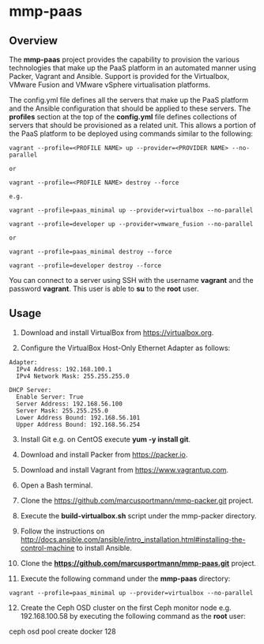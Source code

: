 # mmp-paas

## Overview

The **mmp-paas** project provides the capability to provision the various technologies that make up the PaaS platform in an automated manner using Packer, Vagrant and Ansible. Support is provided for the Virtualbox, VMware Fusion and VMware vSphere virtualisation platforms.

The config.yml file defines all the servers that make up the PaaS platform and the Ansible configuration that should be applied to these servers. The **profiles** section at the top of the **config.yml** file defines collections of servers that should be provisioned as a related unit. This allows a portion of the PaaS platform to be deployed using commands similar to the following:

```
vagrant --profile=<PROFILE NAME> up --provider=<PROVIDER NAME> --no-parallel

or

vagrant --profile=<PROFILE NAME> destroy --force

e.g.

vagrant --profile=paas_minimal up --provider=virtualbox --no-parallel

vagrant --profile=developer up --provider=vmware_fusion --no-parallel

or

vagrant --profile=paas_minimal destroy --force

vagrant --profile=developer destroy --force
```

You can connect to a server using SSH with the username **vagrant** and the password **vagrant**. This user is able to **su** to the **root** user. 

## Usage

1. Download and install VirtualBox from https://virtualbox.org.

2. Configure the VirtualBox Host-Only Ethernet Adapter as follows:

  ```
  Adapter:
    IPv4 Address: 192.168.100.1
    IPv4 Network Mask: 255.255.255.0
  
  DHCP Server:
    Enable Server: True
    Server Address: 192.168.56.100
    Server Mask: 255.255.255.0
    Lower Address Bound: 192.168.56.101
    Upper Address Bound: 192.168.56.254
 ```

3. Install Git e.g. on CentOS execute **yum -y install git**.

4. Download and install Packer from https://packer.io.

5. Download and install Vagrant from https://www.vagrantup.com.

6. Open a Bash terminal.

7. Clone the https://github.com/marcusportmann/mmp-packer.git project.

8. Execute the **build-virtualbox.sh** script under the mmp-packer directory.

9. Follow the instructions on http://docs.ansible.com/ansible/intro_installation.html#installing-the-control-machine to install Ansible.

10. Clone the **https://github.com/marcusportmann/mmp-paas.git** project.

11. Execute the following command under the **mmp-paas** directory:

  ```
  vagrant --profile=paas_minimal up --provider=virtualbox --no-parallel
  ```












12. Create the Ceph OSD cluster on the first Ceph monitor node e.g. 192.168.100.58 by executing the following command as the **root** user:

  ceph osd pool create docker 128




